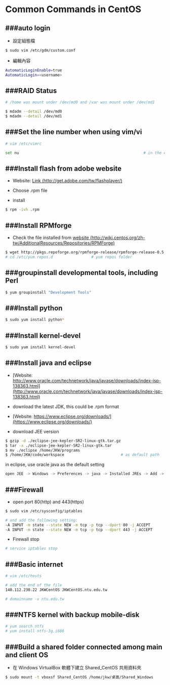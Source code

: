 # Common Commands in CentOS

<script type="text/javascript" src="../js/general.js"></script>

###auto login
---

* 設定組態檔

```Bash
$ sudo vim /etc/gdm/custom.conf
```

* 編輯內容

```Bash
AutomaticLoginEnable=true
AutomaticLogin=<username>
```

###RAID Status
---

```Bash
# /home was mount under /dev/md0 and /var was mount under /dev/md1

$ mdadm --detail /dev/md0
$ mdadm --detail /dev/md1
```

###Set the line number when using vim/vi
---

```Bash
# vim /etc/vimrc

set nu                                                       # in the end of file
```

###Install flash from adobe website
---

* Website: [Link (http://get.adobe.com/tw/flashplayer/)](http://get.adobe.com/tw/flashplayer/)

* Choose .rpm file

* install

```Bash
$ rpm -ivh .rpm
```

###Install RPMforge
---

* Check the file installed from [website (http://wiki.centos.org/zh-tw/AdditionalResources/Repositories/RPMForge)](http://wiki.centos.org/zh-tw/AdditionalResources/Repositories/RPMForge)

```Bash
$ wget http://pkgs.repoforge.org/rpmforge-release/rpmforge-release-0.5.3-1.el6.rf.i386.rpm
# cd /etc/yum.repos.d                 # yum repos folder
```

###groupinstall developmental tools, including Perl
---

```Bash
$ yum groupinstall "Development Tools"
```

###Install python
---

```Bash
$ sudo yum install python*
```

###Install kernel-devel
---

```Bash
$ sudo yum install kernel-devel
```

###Install java and eclipse
---

* [Website: http://www.oracle.com/technetwork/java/javase/downloads/index-jsp-138363.html](http://www.oracle.com/technetwork/java/javase/downloads/index-jsp-138363.html)

* download the latest JDK, this could be .rpm format

* [Website: https://www.eclipse.org/downloads/](https://www.eclipse.org/downloads/)

* download JEE version

```Bash
$ gzip -d ./eclipse-jee-kepler-SR2-linux-gtk.tar.gz
$ tar -x ./eclipse-jee-kepler-SR2-linux-gtk.tar
$ mv ./eclipse /home/JKW/programs
$ /home/JKW/code/workspace                         # as default path
```

in eclipse, use oracle java as the default setting

```Bash
open JEE -> Windows -> Preferences -> java -> Installed JREs -> Add -> "/usr/java/jdkx.x.x"
```

###Firewall
---

* open port 80(http) and 443(https)

```Bash
$ sudo vim /etc/sysconfig/iptables

# and add the following setting:
-A INPUT -m state --state NEW -m tcp -p tcp --dport 80 -j ACCEPT
-A INPUT -m state --state NEW -m tcp -p tcp --dport 443 -j ACCEPT
```

* Firewall stop

```Bash
# service iptables stop
```

###Basic internet
---

```Bash
# vim /etc/hosts

# add the end of the file
140.112.230.22 JKWCentOS JKWCentOS.ntu.edu.tw

# domainname -v ntu.edu.tw
```

###NTFS kernel with backup mobile-disk
---

```Bash
# yum search ntfs
# yum install ntfs-3g.i686
```

###Build a shared folder connected among main and client OS
---

* 在 Windows VirtualBox 軟體下建立 Shared_CentOS 共用資料夾

```Bash
$ sudo mount -t vboxsf Shared_CentOS /home/jkw/桌面/Shared_Windows
```




